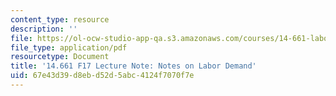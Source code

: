 ```yaml
---
content_type: resource
description: ''
file: https://ol-ocw-studio-app-qa.s3.amazonaws.com/courses/14-661-labor-economics-i-fall-2017/67e43d39d8ebd52d5abc4124f7070f7e_MIT14_661F17_lec_labor.pdf
file_type: application/pdf
resourcetype: Document
title: '14.661 F17 Lecture Note: Notes on Labor Demand'
uid: 67e43d39-d8eb-d52d-5abc-4124f7070f7e
---
```

